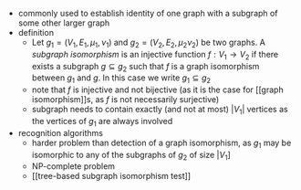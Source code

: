 - commonly used to establish identity of one graph with a subgraph of some other larger graph
- definition
	- Let $g_1 = (V_1, E_1, \mu_1, \nu_1)$ and $g_2 = (V_2, E_2, \mu_2 \nu_2)$ be two graphs. A _subgraph isomorphism_ is an injective function $f: V_1 \rightarrow V_2$ if there exists a subgraph $g \subseteq g_2$ such that $f$ is a graph isomorphism between $g_1$ and $g$. In this case we write $g_1 \subseteq g_2$
	- note that $f$ is injective and not bijective (as it is the case for [[graph isomorphism]]s, as $f$ is not necessarily surjective)
	- subgraph needs to contain exactly (and not at most) $|V_1|$ vertices as the vertices of $g_1$ are always involved
- recognition algorithms
	- harder problem than detection of a graph isomorphism, as $g_1$ may be isomorphic to any of the subgraphs of $g_2$ of size $|V_1]$
	- NP-complete problem
	- [[tree-based subgraph isomorphism test]]